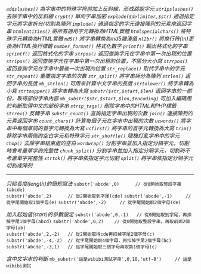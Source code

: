 *`addslashes()` 為字串中的特殊字符前加上反斜線，形成跳脫字元*
*`stripslashes()` 去除字串中的反斜線*
*`crypt()` 單向字串加密*
*`explode($delimiter,$str)` 通過指定字元將字串拆分/切割為陣列*
*`implode()` 通過指定的字元連接陣列的元素來返回字串*
*`htmlentities()` 將所有適用字元轉換為HTML實體*
*`htmlspecialchars()` 將特殊字元轉換為HTML實體*
*`md5()` 將字串轉換為md5雜湊值*
*`nl2br()` 將換行符(\n)更換為HTML換行標籤*
*`number_format()` 格式化數字*
*`printf()`	輸出格式化的字串*
*`sprintf()` 返回格式化的字串*
*`strpos()` 返回查詢字元在字串中第一次出現的位置*
*`stripos()` 返回查詢字元在字串中第一次出現的位置，不區分大小寫*
*`strrpos()` 返回查詢字元在字串中最後一次出現的位置*
*`str_replace()` 取代字串中的字元*
*`str_repeat()` 重覆指定字串的次數*
*`str_split()` 將字串拆分為陣列*
*`strlen()` 返回字串的長度*
*`mb_strlen()` 可用來計算中文字串的長度*
*`strtolower()` 將字串轉為小寫*
*`strtoupper()` 將字串轉為大寫*
*`substr($str,$start,$len)` 返回字串的一部份，取得部份字串內容*
*`mb_substr($str,$start,$len,$encoding)` 可加入編碼用於判斷取得中文的部份字串*
*`strip_tags()` 刪除字串中的HTML和PHP標籤*
*`strrev()` 反轉字串*
*`substr_count()` 查詢指定字串出現的次數*
*`join()` 連接陣列的元素返回字串*
*`count_chars()` 計算每個子元在字串中出現的次數*
*`ucwords()` 將字串中每個單詞的首字元轉換為大寫*
*`ucfirst()` 將字串的首字元轉換為大寫*
*`trim()`  移除字串兩側的空白字元和特殊字元*
*`str_shuffle()` 隨機打亂字串中的字元*
*`chop()` 去除字串結束處的空白*
*`wordwrap()` 分割字串並加入指定分隔字元，切割時會考量單字的完整性*
*`chunk_split()` 分割字串並加入指定分隔字元，切割時不考慮單字完整性*
*`strtok()` 將字串依指定字元切割*
*`split()` 將字串依指定分隔字元切割成陣列*

***

*只給長度(length)的簡短寫法*
`substr('abcde',0)		// 從0開始取整段字串(abcde)`		
`substr('abcde',2)		// 從2開始取到字尾(cde)`
`substr('abcde',-1)		// 從字尾開始取1個字母(e)`
`substr('abcde',-2)		// 從字尾開始取2個字母(de)`

*加入起始值(start)的參數設定*
`substr('abcde',0,-1)	// 從0開始取到字尾，再扣掉字尾1個字母(abcd)`
`substr('abcde',0,2)	// 從0開始取整段字串，再取前面2個字母(ab)`		
`substr('abcde',2,-2)	// 從2開始取得cde再扣掉字尾2個字母(c)`
`substr('abcde',-4,-2)	// 從字尾開始取4個字母，再扣掉字尾2個字母(bc)`
`substr('abcde',-3,1)	// 從字尾開始取三個字母再取第1個字母(c)`

*含中文字串的判斷*
`mb_substr('這是wibibi測試字串',0,10,'utf-8')		// 這是wibibi測試`